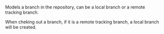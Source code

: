 Models a branch in the repository, can be a local branch or a remote tracking branch.

When cheking out a branch, if it is a remote tracking branch, a local branch will be created.